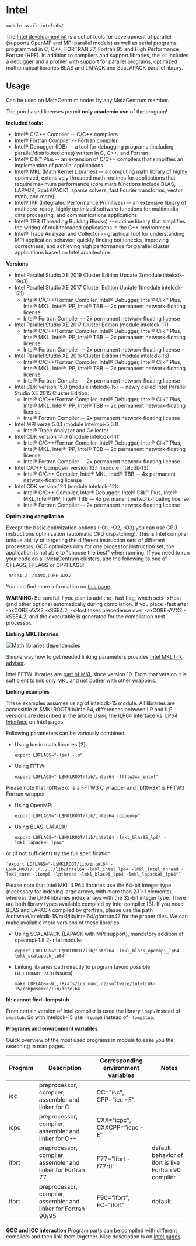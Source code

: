 # Intel

    module avail intelcdk/

The [Intel development kit](https://www.intel.com/content/www/us/en/developer/tools/overview.html) is a set of tools for development of parallel (supports OpenMP and MPI parallel models) as well as serial programs programmed in C, C++, FORTRAN 77, Fortran 95 and High Performance Fortran (HPF). In addition to compilers and support libraries, the kit includes a debugger and a profiler with support for parallel programs, optimized mathematical libraries BLAS and LAPACK and ScaLAPACK parallel library. 

## Usage

Can be used on MetaCentrum nodes by any MetaCentrum member.

The purchased licenses permit **only academic use** of the program!

**Included tools:**

- Intel® C/C++ Compiler -- C/C++ compilers
- Intel® Fortran Compiler -- Fortran compiler
- Intel® Debugger (IDB) -- a tool for debugging programs (including parallel/distributed ones) written in C, C++, and Fortran
- Intel® Cilk™ Plus -- an extension of C/C++ compilers that simplifies an implemention of parallel applications
- Intel® MKL (Math Kernel Libraries) -- a computing math library of highly optimized, extensively threaded math routines for applications that require maximum performance (core math functions include BLAS, LAPACK, ScaLAPACK1, sparse solvers, fast Fourier transforms, vector math, and more)
- Intel® IPP (Integrated Performance Primitives) -- an extensive library of multicore-ready, highly optimized software functions for multimedia, data processing, and communications applications
- Intel® TBB (Threading Building Blocks) -- runtime library that simplifies the writing of multithreaded applications in the C++ environment
- Intel® Trace Analyzer and Collector -- graphical tool for understanding MPI application behavior, quickly finding bottlenecks, improving correctness, and achieving high performance for parallel cluster applications based on Intel architecture

**Versions**

- Intel Parallel Studio XE 2019 Cluster Edition Update 3(module intelcdk-19u3)
- Intel Parallel Studio XE 2017 Cluster Edition Update 1(module intelcdk-17.1)
    - Intel® C/C++/Fortran Compiler, Intel® Debugger, Intel® Cilk™ Plus, Intel® MKL, Intel® IPP, Intel® TBB -- 2x permanent network-floating license
    - Intel® Fortran Compiler -- 2x permanent network-floating license
- Intel Parallel Studio XE 2017 Cluster Edition (module intelcdk-17)
    - Intel® C/C++/Fortran Compiler, Intel® Debugger, Intel® Cilk™ Plus, Intel® MKL, Intel® IPP, Intel® TBB -- 2x permanent network-floating license
    - Intel® Fortran Compiler -- 2x permanent network-floating license
- Intel Parallel Studio XE 2016 Cluster Edition (module intelcdk-16)
    - Intel® C/C++/Fortran Compiler, Intel® Debugger, Intel® Cilk™ Plus, Intel® MKL, Intel® IPP, Intel® TBB -- 2x permanent network-floating license
    - Intel® Fortran Compiler -- 2x permanent network-floating license
- Intel CDK version 15.0 (module intelcdk-15) -- newly called Intel Parallel Studio XE 2015 Cluster Edition:
    - Intel® C/C++/Fortran Compiler, Intel® Debugger, Intel® Cilk™ Plus, Intel® MKL, Intel® IPP, Intel® TBB -- 2x permanent network-floating license
    - Intel® Fortran Compiler -- 2x permanent network-floating license
- Intel MPI verze 5.0.1 (module intelmpi-5.0.1)
    - Intel® Trace Analyzer and Collector
- Intel CDK version 14.0 (module intelcdk-14):
    - Intel® C/C++/Fortran Compiler, Intel® Debugger, Intel® Cilk™ Plus, Intel® MKL, Intel® IPP, Intel® TBB -- 2x permanent network-floating license
    - Intel® Fortran Compiler -- 2x permanent network-floating license
- Intel C/C++ Composer version 13.1 (module intelcdk-13):
    - Intel® C/C++ Compiler, Intel® MKL, Intel® TBB -- 4x permanent network-floating license
- Intel CDK version 12.1 (module intelcdk-12):
    - Intel® C/C++ Compiler, Intel® Debugger, Intel® Cilk™ Plus, Intel® MKL, Intel® IPP, Intel® TBB -- 4x permanent network-floating license
    - Intel® Fortran Compiler -- 2x permanent network-floating license

**Optimizing compilation**

Except the basic optimization options (-O1, -O2, -O3) you can use CPU instructions optimization (automatic CPU dispatching). This is Intel compiler unique ability of targeting the different instruction sets of different processors. GCC optimizes only for one processor instruction set, the application is not able to "choose the best" when running. If you need to run your code on all MetaCentrum clusters, add the following to one of CFLAGS, FFLAGS or CPPFLAGS:

    -msse4.2 -axAVX,CORE-AVX2

You can find more information on [this page](https://www.intel.com/content/www/us/en/developer/articles/technical/understanding-cpu-optimized-code-used-in-intel-ipp.html).

**WARNING:** Be careful if you plan to add the -fast flag, which sets -xHost (and other options) automatically during compilation. If you place -fast after -axCORE-AVX2 -xSSE4.2, -xHost takes precedence over -axCORE-AVX2 -xSSE4.2, and the executable is generated for the compilation host processor.

**Linking MKL libraries**

![Math libraries dependencies](/software/sw-list/intel-math-libs.png)

Simple way how to get needed linking parameters provides [Intel MKL link advisor](https://www.intel.com/content/www/us/en/developer/tools/oneapi/onemkl-link-line-advisor.html).

Intel FFTW libraries are [part of MKL](https://www.intel.com/content/www/us/en/developer/tools/oneapi/onemkl.html#gs.oye6lc) since version 10. From that version it is sufficient to link only MKL and not bother with other wrappers.

**Linking examples**

These examples assumes using of intelcdk-15 module. All libraries are accessible at $MKLROOT/lib/intel64, differences between LP and ILP versions are described in the article [Using the ILP64 Interface vs. LP64 Interface](https://www.intel.com/content/www/us/en/developer/tools/documentation.html) on Intel pages.

Following parameters can be variously combined.

- Using basic math libraries [2]:

    `export LDFLAGS="-limf -lm"`

- Using FFTW:

    `export LDFLAGS="-L$MKLROOT/lib/intel64 -lfftw3xc_intel"`

Please note that libfftw3xc is a FFTW3 C wrapper and libfftw3xf is FFTW3 Fortran wrapper.

- Using OpenMP:

    `export LDFLAGS="-L$MKLROOT/lib/intel64 -qopenmp"`

- Using BLAS, LAPACK:

    `export LDFLAGS="-L$MKLROOT/lib/intel64 -lmkl_blas95_lp64 -lmkl_lapack95_lp64"`

or (if not sufficient) try the full specification

    `export LDFLAGS="-L$MKLROOT/lib/intel64 -L$MKLROOT/../../../lib/intel64 -lmkl_intel_lp64 -lmkl_intel_thread -lmkl_core -liomp5 -lpthread -lmkl_blas95_lp64 -lmkl_lapack95_lp64"`

Please note that Intel MKL ILP64 libraries use the 64-bit integer type (necessary for indexing large arrays, with more than 231-1 elements), whereas the LP64 libraries index arrays with the 32-bit integer type. There are both library types available compiled by Intel compiler [3]. If you need BLAS and LAPACK compiled by gfortran, please use the path /software/intelcdk-15/mkl/lib/intel64/gfortran47 for the proper files. We can make available more versions of these libraries.

- Using SCALAPACK (LAPACK with MPI support), mandatory addition of openmpi-1.8.2-intel module:

    `export LDFLAGS="-L$MKLROOT/lib/intel64 -lmkl_blacs_openmpi_lp64 -lmkl_scalapack_lp64"`

- Linking libraries path directly to program (avoid possible `LD_LIBRARY_PATH` issues)

    `make LDFLAGS=-Wl,-R/afs/ics.muni.cz/software/intelcdk-15/composerxe/lib/intel64`

**ld: cannot find -lompstub**

From certain version of Intel compiler is used the library `iomp5` instead of `ompstub`. So with intelcdk-15 use `-liomp5` instead of `-lompstub`.

**Programs and environment variables**

Quick overview of the most used programs in module to ease you the searching in man pages.

| Program | Description | Corresponding environment variables | Notes |
|----|-----|----|----|
| icc |	preprocessor, compiler, assembler and linker for C | CC="icc", CPP="icc -E" |  |
| icpc | preprocessor, compiler, assembler and linker for C++ | CXX="icpc", CXXCPP="icpc -E" |  |
| ifort | preprocessor, compiler, assembler and linker for Fortran 77 | F77="ifort -f77rtl" | default behavior of ifort is like Fortran 90 compiler |
| ifort | preprocessor, compiler, assembler and linker for Fortran 90/95 | F90="ifort", FC="ifort" | default |

**GCC and ICC interaction**
Program parts can be compiled with different compilers and then link them together. Nice description is on [Intel pages](https://www.intel.com/content/www/us/en/developer/tools/overview.html). 

